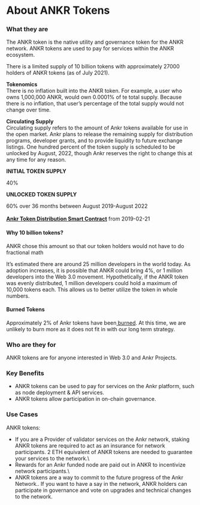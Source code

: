 # About ANKR Tokens

### What they are

The ANKR token is the native utility and governance token for the ANKR network. ANKR tokens are used to pay for services within the ANKR ecosystem.

There is a limited supply of 10 billion tokens with approximately 27000 holders of ANKR tokens (as of July 2021).

**Tokenomics**\
There is no inflation built into the ANKR token. For example, a user who owns 1,000,000 ANKR, would own 0.0001% of te total supply. Because there is no inflation, that user’s percentage of the total supply would not change over time.

**Circulating Supply**\
Circulating supply refers to the amount of Ankr tokens available for use in the open market. Ankr plans to release the remaining supply for distribution programs, developer grants, and to provide liquidity to future exchange listings. One hundred percent of the token supply is scheduled to be unlocked by August, 2022, though Ankr reserves the right to change this at any time for any reason.

**INITIAL TOKEN SUPPLY**

40%

**UNLOCKED TOKEN SUPPLY**

60% over 36 months between August 2019-August 2022\
\
[**Ankr Token Distribution Smart Contract**](https://etherscan.io/address/0x9c2578bf9e37eb1d0ddf45a410723d95e554cbdd#code) from 2019-02-21

#### Why 10 billion tokens?

ANKR chose this amount so that our token holders would not have to do fractional math

It’s estimated there are around 25 million developers in the world today. As adoption increases, it is possible that ANKR could bring 4%, or 1 million developers into the Web 3.0 movement. Hypothetically, if the ANKR token was evenly distributed, 1 million developers could hold a maximum of 10,000 tokens each. This allows us to better utilize the token in whole numbers.

#### **Burned Tokens**

Approximately 2% of Ankr tokens have been[ burned](https://etherscan.io/token/0x8290333cef9e6d528dd5618fb97a76f268f3edd4?a=0x000000000000000000000000000000000000dead). At this time, we are unlikely to burn more as it does not fit in with our long term strategy.

### Who are they for

ANKR tokens are for anyone interested in Web 3.0 and Ankr Projects.

### Key Benefits

* ANKR tokens can be used to pay for services on the Ankr platform, such as node deployment & API services.
* ANKR tokens allow participation in on-chain governance.

### Use Cases

ANKR tokens:

* If you are a Provider of validator services on the Ankr network, staking ANKR tokens are required to act as an insurance for network participants. 2 ETH equivalent of ANKR tokens are needed to guarantee your services to the network.\\
* Rewards for an Ankr funded node are paid out in ANKR to incentivize network participants.\\
* ANKR tokens are a way to commit to the future progress of the Ankr Network.. If you want to have a say in the network, ANKR holders can participate in governance and vote on upgrades and technical changes to the network.
